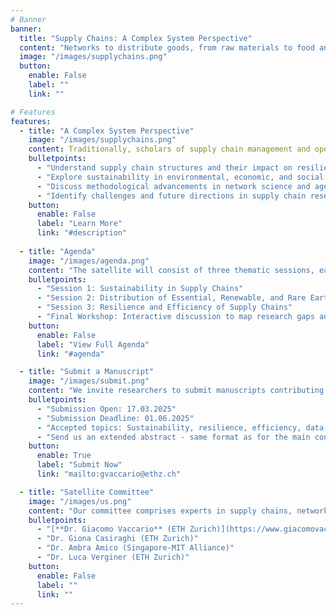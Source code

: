 ```yaml
---
# Banner
banner:
  title: "Supply Chains: A Complex System Perspective"
  content: "Networks to distribute goods, from raw materials to food and medicines, are the backbone of a functioning economy. Recent events, such as the Covid-19 pandemic and geopolitical conflicts, have highlighted the fragility of global supply chains. This satellite aims to explore supply chains from a complex systems perspective, addressing sustainability, resilience, and efficiency challenges. Join us at **[CCS 2025](https://ccs25.cssociety.org/)** to discuss new models and methods to analyze supply chains."
  image: "/images/supplychains.png"
  button:
    enable: False
    label: ""
    link: ""

# Features
features:
  - title: "A Complex System Perspective"
    image: "/images/supplychains.png"
    content: Traditionally, scholars of supply chain management and operations logistics have conceptualized distribution systems as linear chains. Using this perspective implies that supply chains in principle can be fully designed by a single manufacturer. However, nowadays, this conventional approach falls short. While firms could choose their partners, they have limited control over the business relations of those partners. In other words, the connections within the distribution system extend beyond the control of a single entity, and the resulting structure strongly deviates from a simple chain. Thus, today’s distribution systems should be better viewed as self-organized systems emerging from the interactions of several firms. These self-organized systems can be suitably represented as complex networks. Network science has provided tools to move beyond the oversimplified chain perspective. Yet, research in this direction has been limited by a lack of comprehensive data. The satellite aims to bring together researchers from network science, operations research, and supply chain management to discuss new models and methods to analyze supply chains."
    bulletpoints:
      - "Understand supply chain structures and their impact on resilience."
      - "Explore sustainability in environmental, economic, and social dimensions."
      - "Discuss methodological advancements in network science and agent-based models."
      - "Identify challenges and future directions in supply chain research."
    button:
      enable: False
      label: "Learn More"
      link: "#description"
  
  - title: "Agenda"
    image: "/images/agenda.png"
    content: "The satellite will consist of three thematic sessions, each featuring an invited speaker and a contributed talk. The event will conclude with a workshop synthesizing key insights and outlining future research directions."
    bulletpoints:
      - "Session 1: Sustainability in Supply Chains"
      - "Session 2: Distribution of Essential, Renewable, and Rare Earth Goods"
      - "Session 3: Resilience and Efficiency of Supply Chains"
      - "Final Workshop: Interactive discussion to map research gaps and draft a white paper."
    button:
      enable: False
      label: "View Full Agenda"
      link: "#agenda"

  - title: "Submit a Manuscript"
    image: "/images/submit.png"
    content: "We invite researchers to submit manuscripts contributing to the discussion on supply chains as complex systems. Topics of interest include, but are not limited to, sustainability, resilience, efficiency, network models, and data-driven approaches."
    bulletpoints:
      - "Submission Open: 17.03.2025"
      - "Submission Deadline: 01.06.2025"
      - "Accepted topics: Sustainability, resilience, efficiency, data, and network models."
      - "Send us an extended abstract - same format as for the main conference ([here for more info](https://ccs25.cssociety.org/abstract-2/))"
    button:
      enable: True
      label: "Submit Now"
      link: "mailto:gvaccario@ethz.ch"

  - title: "Satellite Committee"
    image: "/images/us.png"
    content: "Our committee comprises experts in supply chains, network science, agent-based modelling."
    bulletpoints:
      - "[**Dr. Giacomo Vaccario** (ETH Zurich)](https://www.giacomovaccario.com/)"
      - "Dr. Giona Casiraghi (ETH Zurich)"
      - "Dr. Ambra Amico (Singapore-MIT Alliance)"
      - "Dr. Luca Verginer (ETH Zurich)"
    button:
      enable: False
      label: ""
      link: ""
---
```

